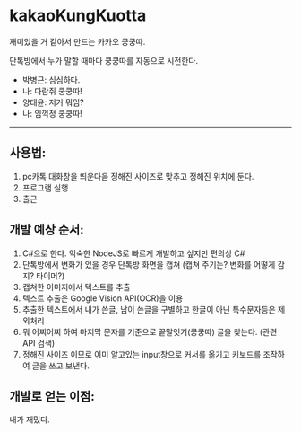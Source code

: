# kakaoKungKuotta
재미있을 거 같아서 만드는 카카오 쿵쿵따.

단톡방에서 누가 말할 때마다 쿵쿵따를 자동으로 시전한다.
- 박병근: 심심하다.
- 나: 다람쥐 쿵쿵따!
- 양태윤: 저거 뭐임?
- 나: 임꺽정 쿵쿵따!

---

## 사용법:
1. pc카톡 대화창을 띄운다음 정해진 사이즈로 맞추고 정해진 위치에 둔다.
2. 프로그램 실행
3. 출근

## 개발 예상 순서:
1. C#으로 한다. 익숙한 NodeJS로 빠르게 개발하고 싶지만 편의상 C#
2. 단톡방에서 변화가 있을 경우 단톡방 화면을 캡쳐 (캡쳐 주기는? 변화를 어떻게 감지? 타이머?)
3. 캡쳐한 이미지에서 텍스트를 추출
4. 텍스트 추출은 Google Vision API(OCR)을 이용
5. 추출한 텍스트에서 내가 쓴글, 남이 쓴글을 구별하고 한글이 아닌 특수문자등은 제외처리
6. 뭐 어찌어찌 하여 마지막 문자를 기준으로 끝말잇기(쿵쿵따) 글을 찾는다. (관련 API 검색)
7. 정해진 사이즈 이므로 이미 알고있는 input창으로 커서를 옮기고 키보드를 조작하여 글을 쓰고 보낸다.

## 개발로 얻는 이점:
내가 재밌다.

